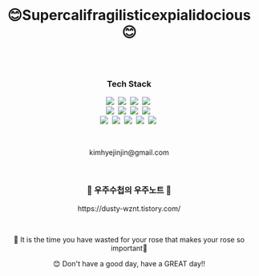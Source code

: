 
<br>

<h1 align="center">😊Supercalifragilisticexpialidocious😊</h1>
<br>
<br>
<h3 align="center">Tech Stack</h3>
<p align="center">
<img src="https://img.shields.io/badge/Python-3766AB?style=flat-square&logo=Python&logoColor=white"/></a>&nbsp 
<img src="https://img.shields.io/badge/Java-007396?style=flat-square&logo=Java&logoColor=white"/></a>&nbsp 
<img src="https://img.shields.io/badge/C-A8B9CC?style=flat-square&logo=C&logoColor=black"/></a>&nbsp 
<img src="https://img.shields.io/badge/Cpp-00599C?style=flat-square&logo=c%2B%2B&logoColor=white"/></a>&nbsp 
<br/>
<img src="https://img.shields.io/badge/JavaScript-F7DF1E?style=flat-square&logo=Javascript&logoColor=white"/></a>&nbsp 
<img src="https://img.shields.io/badge/HTML5-E34F26?style=flat-square&logo=HTML5&logoColor=white"/></a>&nbsp 
<img src="https://img.shields.io/badge/CSS3-1572B6?style=flat-square&logo=CSS3&logoColor=white"/></a>&nbsp 
<img src="https://img.shields.io/badge/php-%23777BB4.svg?style=flat-square&logo=php&logoColor=white"/></a>&nbsp 
<br/>
<img src="https://img.shields.io/badge/Flutter-%2302569B.svg?style=flat-square&logo=Flutter&logoColor=white"/></a>&nbsp 
<img src="https://img.shields.io/badge/dart-%230175C2.svg?style=flat-square&logo=dart&logoColor=white"/></a>&nbsp 
<img src="https://img.shields.io/badge/firebase-%23039BE5.svg?style=flat-square&logo=firebase"/></a>&nbsp 
<img src="https://img.shields.io/badge/Oracle-F80000?style=flat-square&logo=oracle&logoColor=white"/></a>&nbsp 
<img src="https://img.shields.io/badge/figma-%23F24E1E.svg?style=flat-square&logo=figma&logoColor=white"/></a>&nbsp 
</p>
<br/>

<p align="center">kimhyejinjin@gmail.com</p>
<br/>

<h3 align="center">🌟 우주수첩의 우주노트 🌟</h3>
<p align="center">https://dusty-wznt.tistory.com/</p>
<br/>


<p align="center">
🌟 It is the time you have wasted for your rose that makes your rose so important🌹
<p align="center">
😊 Don't have a good day, have a  GREAT day!! 
</p>

